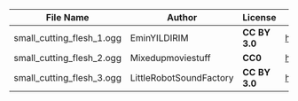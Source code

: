 | File Name        | Author   | License   | Link                            |
|------------------|----------|-----------|---------------------------------|
| small_cutting_flesh_1.ogg | EminYILDIRIM | **CC BY 3.0** | https://freesound.org/people/EminYILDIRIM/sounds/554284/ |
| small_cutting_flesh_2.ogg | Mixedupmoviestuff | **CC0** | https://freesound.org/people/Mixedupmoviestuff/sounds/179222/ |
| small_cutting_flesh_3.ogg | LittleRobotSoundFactory | **CC BY 3.0** | https://freesound.org/people/LittleRobotSoundFactory/sounds/270478/ |
